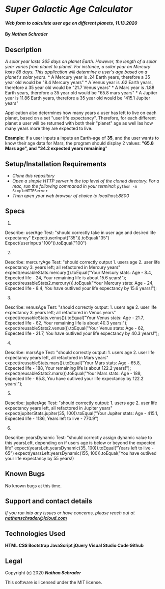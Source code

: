 # _Super Galactic Age Calculator_

#### _Web form to calculate user age on different planets, 11.13.2020_

#### By _**Nathan Schrader**_

## Description

_A solar year lasts 365 days on planet Earth. However, the length of a solar year varies from planet to planet. For instance, a solar year on Mercury lasts 88 days. This application will determine a user's age based on a planet's solar years._
    *  A Mercury year is .24 Earth years, therefore a 35 year old would be "8.4 Mercury years"
    *   A Venus year is .62 Earth years, therefore a 35 year old would be "21.7 Venus years"
    *   A Mars year is .1.88 Earth years, therefore a 35 year old would be "65.8 mars years"
    *   A Jupiter year is 11.86 Earth years, therefore a 35 year old would be "415.1 Jupiter years"
    
Application also determines how many years a user has left to live on each planet, based on a set "user life expectancy". Therefore, for each different planet a user will be returned with both their "planet" age as well las how many years more they are expected to live.

**Example:** if a user inputs a inputs an Earth-age of **35**, and the user wants to know their age data for Mars, the program should display 2 values: **"65.8 Mars age", and "34.2 expected years remaining"** 

## Setup/Installation Requirements

* _Clone this repository_
* _Open a simple HTTP server in the top level of the cloned directory. For a mac, run the following commanad in your terminal:_
    `python -m SimpleHTTPServer`
* _Then open your web browser of choice to localhost:8800_

## Specs

1.
Describe: userAge
Test: "should correctly take in user age and desired life expectancy"
Expect(userInput("35")).toEqual("35")
Expect(userInput("100")).toEqual("100")

2.
Describe: mercuryAge
Test: "should correctly output 1. users age 2. user life expectancy 3. years left; all refactored in Mercury years"
expect(reusableStats.mercury()).toEqual("Your Mercury stats: Age - 8.4, Expected life - 24, Your remaining life is about 15.6 years!");
expect(reusableStats2.mercury()).toEqual("Your Mercury stats: Age - 24, Expected life - 8.4, You have outlived your life expectancy by 15.6 years!");

3.
Describe: venusAge
Test: "should correctly output: 1. users age 2. user life expectancy 3. years left; all refactored in Venus years"
expect(reusableStats.venus()).toEqual("Your Venus stats: Age - 21.7, Expected life - 62, Your remaining life is about 40.3 years!");
expect(reusableStats2.venus()).toEqual("Your Venus stats: Age - 62, Expected life - 21.7, You have outlived your life expectancy by 40.3 years!");

4.
Describe: marsAge
Test: "should correctly output: 1. users age 2. user life expectancy years left, all refactored in Mars years"
expect(reusableStats.mars()).toEqual("Your Mars stats: Age - 65.8, Expected life - 188, Your remaining life is about 122.2 years!");
expect(reusableStats2.mars()).toEqual("Your Mars stats: Age - 188, Expected life - 65.8, You have outlived your life expectancy by 122.2 years!");

5.
Describe: jupiterAge
Test: "should correctly output: 1. users age 2. user life expectancy years left, all refactored in Jupiter years"
expect(jupiterStats.jupiter(35, 100)).toEqual("Your Jupiter stats: Age - 415.1, Expected life - 1186, Years left to live - 770.9")

6.
Describe: yearsDynamic
Test: "should correctly assign dynamic value to this.yearsLeft, depending on if users age is below or beyond the expected life"
expect(yearsLeft.yearsDynamic(35, 100)).toEqual("Years left to live - 65")
expect(yearsLeft.yearsDynamic(155, 100)).toEqual("You have outlived your life expectancy by 55 years!)

## Known Bugs

No known bugs at this time.

## Support and contact details

_If you run into any issues or have concerns, please reach out at **nathanschrader@icloud.com**_

## Technologies Used

**HTML
CSS
Bootstrap
JavaScript
jQuery
Visual Studio Code
Github**

## Legal

Copyright (c) 2020 **_Nathan Schrader_**

This software is licensed under the MIT license.
